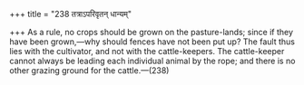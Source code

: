 +++
title = "238 तत्राऽपरिवृतन् धान्यम्"

+++
As a rule, no crops should be grown on the pasture-lands; since if they
have been grown,—why should fences have not been put up? The fault thus
lies with the cultivator, and not with the cattle-keepers. The
cattle-keeper cannot always be leading each individual animal by the
rope; and there is no other grazing ground for the cattle.—(238)


